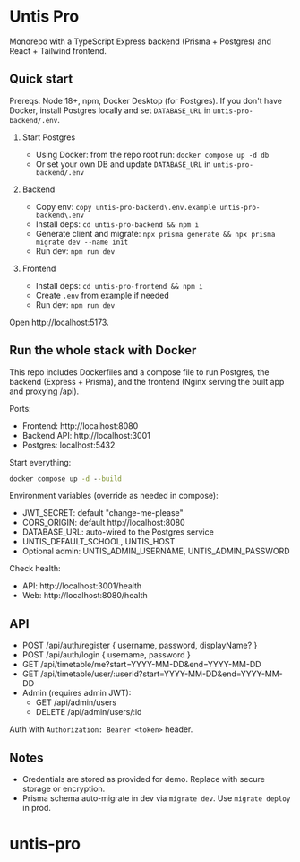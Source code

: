 # Untis Pro

Monorepo with a TypeScript Express backend (Prisma + Postgres) and React + Tailwind frontend.

## Quick start

Prereqs: Node 18+, npm, Docker Desktop (for Postgres). If you don't have Docker, install Postgres locally and set `DATABASE_URL` in `untis-pro-backend/.env`.

1. Start Postgres

    - Using Docker: from the repo root run: `docker compose up -d db`
    - Or set your own DB and update `DATABASE_URL` in `untis-pro-backend/.env`

2. Backend

    - Copy env: `copy untis-pro-backend\.env.example untis-pro-backend\.env`
    - Install deps: `cd untis-pro-backend && npm i`
    - Generate client and migrate: `npx prisma generate && npx prisma migrate dev --name init`
    - Run dev: `npm run dev`

3. Frontend
    - Install deps: `cd untis-pro-frontend && npm i`
    - Create `.env` from example if needed
    - Run dev: `npm run dev`

Open http://localhost:5173.

## Run the whole stack with Docker

This repo includes Dockerfiles and a compose file to run Postgres, the backend (Express + Prisma), and the frontend (Nginx serving the built app and proxying /api).

Ports:

-   Frontend: http://localhost:8080
-   Backend API: http://localhost:3001
-   Postgres: localhost:5432

Start everything:

```cmd
docker compose up -d --build
```

Environment variables (override as needed in compose):

-   JWT_SECRET: default "change-me-please"
-   CORS_ORIGIN: default http://localhost:8080
-   DATABASE_URL: auto-wired to the Postgres service
-   UNTIS_DEFAULT_SCHOOL, UNTIS_HOST
-   Optional admin: UNTIS_ADMIN_USERNAME, UNTIS_ADMIN_PASSWORD

Check health:

-   API: http://localhost:3001/health
-   Web: http://localhost:8080/health

## API

-   POST /api/auth/register { username, password, displayName? }
-   POST /api/auth/login { username, password }
-   GET /api/timetable/me?start=YYYY-MM-DD&end=YYYY-MM-DD
-   GET /api/timetable/user/:userId?start=YYYY-MM-DD&end=YYYY-MM-DD
-   Admin (requires admin JWT):
    -   GET /api/admin/users
    -   DELETE /api/admin/users/:id

Auth with `Authorization: Bearer <token>` header.

## Notes

-   Credentials are stored as provided for demo. Replace with secure storage or encryption.
-   Prisma schema auto-migrate in dev via `migrate dev`. Use `migrate deploy` in prod.

# untis-pro
